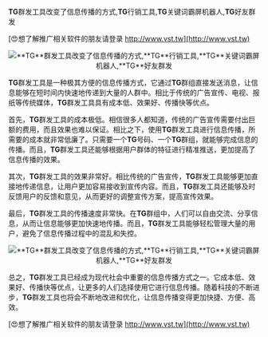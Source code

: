 **TG**群发工具改变了信息传播的方式,**TG**行销工具,**TG**关键词霸屏机器人,**TG**好友群发

[😍想了解推广相关软件的朋友请登录 http://www.vst.tw](http://www.vst.tw)

 <center><img src="https://vst.tw/MP4/tuiguang/png/8.png" alt="**TG**群发工具改变了信息传播的方式,**TG**行销工具,**TG**关键词霸屏机器人,**TG**好友群发"></center>

**TG**群发工具是一种极其方便的信息传播方式，它通过**TG**群组直接发送消息，让信息能够在短时间内快速地传递到大量的人群中。相比于传统的广告宣传、电视、报纸等传统媒体，**TG**群发工具具有成本低、效果好、传播快等优点。

首先，**TG**群发工具的成本极低。相信很多人都知道，传统的广告宣传需要付出巨额的费用，而且效果也难以保证。相比之下，使用**TG**群发工具进行信息传播，所需要的成本就非常低廉了。只需要一个**TG**号码、一个**TG**群组，就能够完成信息的传播。而且，**TG**群发工具还能够根据用户群体的特征进行精准推送，更加提高了信息传播的效果。

其次，**TG**群发工具的效果非常好。相比传统的广告宣传，**TG**群发工具能够更加直接地传递信息，让用户更加容易接收到宣传内容。而且，**TG**群发工具还能够及时反馈用户的反馈和意见，从而更好的调整宣传方案，提高宣传效果。

最后，**TG**群发工具的传播速度非常快。在**TG**群组中，人们可以自由交流、分享信息，从而让信息能够更加快速地传播。而且，**TG**群发工具能够轻松管理大量的用户，避免了信息传播过程中的混乱和失控。

 <center><img src="https://vst.tw/MP4/tuiguang/png/8.png" alt="**TG**群发工具改变了信息传播的方式,**TG**行销工具,**TG**关键词霸屏机器人,**TG**好友群发"></center>

总之，**TG**群发工具已经成为现代社会中重要的信息传播方式之一。它成本低、效果好、传播快等优点，让更多的人们选择使用它进行信息传播。随着科技的不断进步，**TG**群发工具也将会不断地改进和优化，让信息传播变得更加快捷、方便、高效。

[😍想了解推广相关软件的朋友请登录 http://www.vst.tw](http://www.vst.tw)



